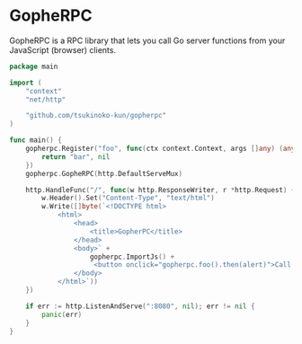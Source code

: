 # GopheRPC

GopheRPC is a RPC library that lets you call Go server functions from your JavaScript (browser) clients.

```go
package main

import (
	"context"
	"net/http"

	"github.com/tsukinoko-kun/gopherpc"
)

func main() {
	gopherpc.Register("foo", func(ctx context.Context, args []any) (any, error) {
		return "bar", nil
	})
	gopherpc.GopheRPC(http.DefaultServeMux)

	http.HandleFunc("/", func(w http.ResponseWriter, r *http.Request) {
		w.Header().Set("Content-Type", "text/html")
		w.Write([]byte(`<!DOCTYPE html>
			<html>
				<head>
					<title>GopherPC</title>
				</head>
				<body>` +
					gopherpc.ImportJs() +
					`<button onclick="gopherpc.foo().then(alert)">Call foo</button>
				</body>
			</html>`))
	})

	if err := http.ListenAndServe(":8080", nil); err != nil {
		panic(err)
	}
}
```
